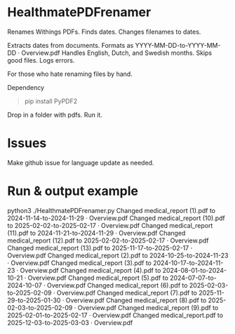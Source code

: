 # HealthmatePDFrenamer
Renames Withings PDFs. Finds dates. Changes filenames to dates.

Extracts dates from documents.
Formats as YYYY-MM-DD-to-YYYY-MM-DD · Overview.pdf
Handles English, Dutch, and Swedish months.
Skips good files. Logs errors.

For those who hate renaming files by hand.

Dependency
> pip install PyPDF2
 
Drop in a folder with pdfs. Run it.

# Issues
Make github issue for language update as needed.

# Run & output example
python3 ./HealthmatePDFrenamer.py 
Changed medical_report (1).pdf to 2024-11-14-to-2024-11-29 · Overview.pdf
Changed medical_report (10).pdf to 2025-02-02-to-2025-02-17 · Overview.pdf
Changed medical_report (11).pdf to 2024-11-21-to-2024-11-29 · Overview.pdf
Changed medical_report (12).pdf to 2025-02-02-to-2025-02-17 · Overview.pdf
Changed medical_report (13).pdf to 2025-11-17-to-2025-02-17 · Overview.pdf
Changed medical_report (2).pdf to 2024-10-25-to-2024-11-23 · Overview.pdf
Changed medical_report (3).pdf to 2024-10-17-to-2024-11-23 · Overview.pdf
Changed medical_report (4).pdf to 2024-08-01-to-2024-10-21 · Overview.pdf
Changed medical_report (5).pdf to 2024-07-07-to-2024-10-07 · Overview.pdf
Changed medical_report (6).pdf to 2025-02-03-to-2025-02-09 · Overview.pdf
Changed medical_report (7).pdf to 2025-11-29-to-2025-01-30 · Overview.pdf
Changed medical_report (8).pdf to 2025-02-03-to-2025-02-09 · Overview.pdf
Changed medical_report (9).pdf to 2025-02-01-to-2025-02-17 · Overview.pdf
Changed medical_report.pdf to 2025-12-03-to-2025-03-03 · Overview.pdf
